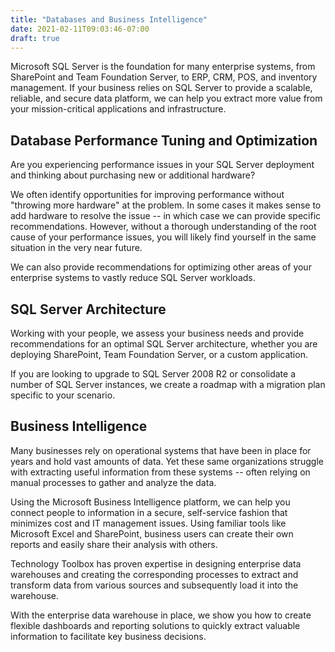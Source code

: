 ```yaml
---
title: "Databases and Business Intelligence"
date: 2021-02-11T09:03:46-07:00
draft: true
---
```


Microsoft SQL Server is the foundation for many enterprise systems, from
SharePoint and Team Foundation Server, to ERP, CRM, POS, and inventory
management. If your business relies on SQL Server to provide a scalable,
reliable, and secure data platform, we can help you extract more value from your
mission-critical applications and infrastructure.

## Database Performance Tuning and Optimization

Are you experiencing performance issues in your SQL Server deployment and
thinking about purchasing new or additional hardware?

We often identify opportunities for improving performance without "throwing more
hardware" at the problem. In some cases it makes sense to add hardware to
resolve the issue -- in which case we can provide specific recommendations.
However, without a thorough understanding of the root cause of your performance
issues, you will likely find yourself in the same situation in the very near
future.

We can also provide recommendations for optimizing other areas of your
enterprise systems to vastly reduce SQL Server workloads.

## SQL Server Architecture

Working with your people, we assess your business needs and provide
recommendations for an optimal SQL Server architecture, whether you are
deploying SharePoint, Team Foundation Server, or a custom application.

If you are looking to upgrade to SQL Server 2008 R2 or consolidate a number of
SQL Server instances, we create a roadmap with a migration plan specific to your
scenario.

## Business Intelligence

Many businesses rely on operational systems that have been in place for years
and hold vast amounts of data. Yet these same organizations struggle with
extracting useful information from these systems -- often relying on manual
processes to gather and analyze the data.

Using the Microsoft Business Intelligence platform, we can help you connect
people to information in a secure, self-service fashion that minimizes cost and
IT management issues. Using familiar tools like Microsoft Excel and SharePoint,
business users can create their own reports and easily share their analysis with
others.

Technology Toolbox has proven expertise in designing enterprise data warehouses
and creating the corresponding processes to extract and transform data from
various sources and subsequently load it into the warehouse.

With the enterprise data warehouse in place, we show you how to create flexible
dashboards and reporting solutions to quickly extract valuable information to
facilitate key business decisions.
